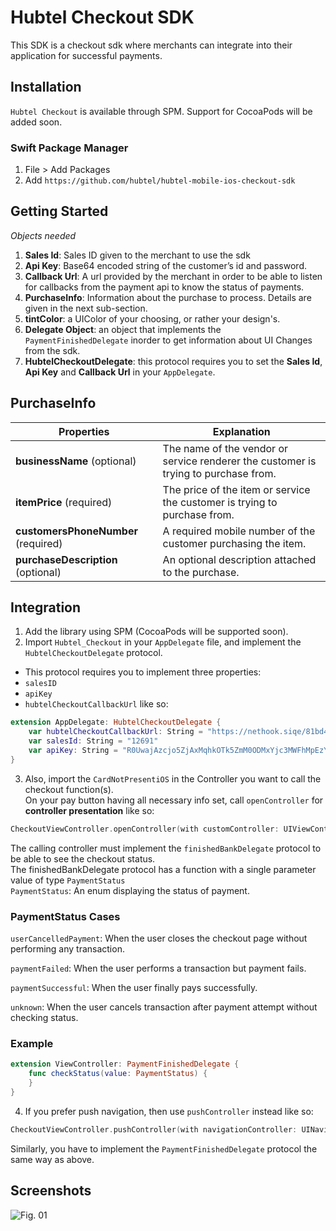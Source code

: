 # Hubtel Checkout SDK  
This SDK is a checkout sdk where merchants can integrate into their application for successful payments.  
  
## Installation  
  
`Hubtel Checkout` is available through SPM. Support for CocoaPods will be added soon.
  
### Swift Package Manager  
1. File > Add Packages  
2. Add `https://github.com/hubtel/hubtel-mobile-ios-checkout-sdk`  
  
## Getting Started  
_Objects needed_  
1. **Sales Id**: Sales ID given to the merchant to use the sdk  
2. **Api Key**: Base64 encoded string of the customer’s id and password.  
3. **Callback Url**: A url provided by the merchant in order to be able to listen for callbacks from the payment api to know the status of payments.  
4. **PurchaseInfo**: Information about the purchase to process. Details are given in the next sub-section.  
5. **tintColor**: a UIColor of your choosing, or rather your design's.  
6. **Delegate Object**: an object that implements the `PaymentFinishedDelegate` inorder to get information about UI Changes from the sdk.  
7. **HubtelCheckoutDelegate**: this protocol requires you to set the **Sales Id**, **Api Key** and **Callback Url** in your `AppDelegate`.  
## PurchaseInfo  
| Properties | Explanation |  
|--|--|  
| **businessName** (optional) | The name of the vendor or service renderer the customer is trying to purchase from. |  
| **itemPrice** (required) | The price of the item or service the customer is trying to purchase from.|  
| **customersPhoneNumber** (required) | A required mobile number of the customer purchasing the item. |  
| **purchaseDescription** (optional)| An optional description attached to the purchase. |  
## Integration  
1. Add the library using SPM (CocoaPods will be supported soon).  
2. Import `Hubtel_Checkout` in your `AppDelegate` file, and implement the `HubtelCheckoutDelegate` protocol.  
- This protocol requires you to implement three properties:  
- `salesID`  
- `apiKey `  
- `hubtelCheckoutCallbackUrl` like so:  
```swift  
extension AppDelegate: HubtelCheckoutDelegate {  
    var hubtelCheckoutCallbackUrl: String = "https://nethook.siqe/81bd4704-d87a-4177-913b-ec42533f51c2"  
    var salesId: String = "12691"  
    var apiKey: String = "R0UwajAzcjo5ZjAxMqhkOTk5ZmM0ODMxYjc3MWFhMpEzYTNjMThbNA=="  
}  
```  
3. Also, import the `CardNotPresentiOS` in the Controller you want to call the checkout function(s).  
On your pay button having all necessary info set, call `openController` for **controller presentation** like so:  
```swift  
CheckoutViewController.openController(with customController: UIViewController, purchaseInfo: PurchaseInfo, delegate: PaymentFinishedDelegate, tintColor: UIColor? = nil)
```  
The calling controller must implement the `finishedBankDelegate` protocol to be able to see the checkout status.  
The finishedBankDelegate protocol has a function with a single parameter value of type `PaymentStatus`  
`PaymentStatus`: An enum displaying the status of payment.  
### PaymentStatus Cases
`userCancelledPayment`: When the user closes the checkout page without performing any transaction.  

`paymentFailed`: When the user performs a transaction but payment fails.

`paymentSuccessful`: When the user finally pays successfully.

`unknown`: When the user cancels transaction after payment attempt without checking status.
### Example  
```swift  
extension ViewController: PaymentFinishedDelegate {  
    func checkStatus(value: PaymentStatus) {  
    }
}
```
4. If you prefer push navigation, then use `pushController` instead like so:  
```swift  
CheckoutViewController.pushController(with navigationController: UINavigationController?, purchaseInfo: PurchaseInfo, delegate: finishedBankDelegate, tintColor: UIColor? = nil)  
```  
Similarly, you have to implement the `PaymentFinishedDelegate` protocol the same way as above.

## Screenshots
![Fig. 01](https://firebasestorage.googleapis.com/v0/b/newagent-b6906.appspot.com/o/hubtel-mobile-checkout-ios-sdk-image.png?alt=media&token=376d90ab-c416-42a0-8b99-69028378ff72)
